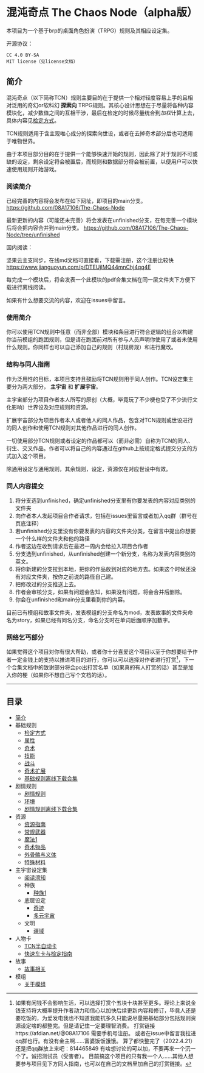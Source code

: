 # 混沌奇点 The Chaos Node（alpha版）
本项目为一个基于brp的桌面角色扮演（TRPG）规则及其相应设定集。

开源协议：

    CC 4.0 BY-SA
    MIT license（见license文档）

## 简介
<a id="overview"></a>

混沌奇点（以下简称TCN）规则主要目的在于提供一个相对轻度容易上手的且相对泛用的奇幻or软科幻 **探索向** TRPG规则。其核心设计思想在于尽量将各种内容模块化，减少数值之间的互相干涉，最后在检定的时候尽量统合到*加权*计算上去，具体内容见[检定方式](基础规则/检定方式.md)。


TCN规则适用于含主观唯心成分的探索向世设，或者在去掉奇术部分后也可适用于唯物世界。

由于本项目部分目的在于提供一个能够快速开始的规则，因此除了对于规则不可或缺的设定，剩余设定将会被置后，而规则和数据部分将会被前置，以便用户可以快速使用规则开始游戏。

### 阅读简介

已经完善的内容将会发布在如下网址，即项目的main分支。
https://github.com/08A17106/The-Chaos-Node

最新更新的内容（可能还未完善）将会发表在unfinished分支，在每完善一个模块后将会把内容合并到main分支。
https://github.com/08A17106/The-Chaos-Node/tree/unfinished

国内阅读：

坚果云主支同步，在线md文档可直接看，下载需注册，这个注册比较快
https://www.jianguoyun.com/p/DTEUjIMQ44mnChj4qq4E

每完成一个模块后，将会发表一个此模块的pdf合集文档在同一层文件夹下方便下载进行离线阅读。

如果有什么想要交流的内容，欢迎在issues中留言。

### 使用简介

你可以使用TCN规则中任意（而非全部）模块和条目进行符合逻辑的组合以构建你当前模组的跑团规则，但是请在跑团前对所有参与人员声明你使用了或者未使用什么规则。你同样也可以自己添加自己的规则（村规房规）和进行魔改。

### 结构与同人指南
作为泛用性的目标，本项目支持且鼓励将TCN规则用于同人创作。TCN设定集主要分为两大部分， **主宇宙** 和 **扩展宇宙**。

主宇宙部分为项目作者本人所写的原创（大概，毕竟玩了不少梗也受了不少流行文化影响）世界设及对应规则和资源。

扩展宇宙部分为项目作者本人或者他人的同人作品，包含对TCN规则或世设进行的同人创作和使用TCN规则对其他作品进行的同人创作。

一切使用部分TCN规则或者设定的作品都可以（而非必需）自称为TCN的同人、衍生、交叉作品。作者可以将自己的内容通过在github上按规定格式提交分支的方式加入这个项目。

除通用设定与通用规则，其余规则，设定，资源仅在对应世设中有效。

### 同人内容提交

1. 将分支选到unfinished，确定unfinished分支里有你要发表的内容对应类别的文件夹
2. 向作者本人发起项目合作者请求，包括在issues里留言或者加入qq群（群号在页底注释）
3. 若unfinished分支里没有你要发表的内容的文件夹分类，在留言中提出你想要一个什么样的文件夹和他的路径
4. 作者这边在收到请求后在最迟一周内会给拉入项目合作者
5. 分支选到unfinished，从unfinished创建一个新分支，名称为发表内容类别的英文。
6. 将你新建的分支拉到本地，把你的作品放到对应的地方去。如果这个时候还没有对应文件夹，按你之前说的路径自己建。
7. 把修改过的分支推送上去。
8. 作者会审核分支，如果有问题会告知，如果没有问题，将会合并后删除。
9. 你会在unfinished和main分支里看到你的内容。

目前已有模组和故事文件夹，发表模组的分支命名为mod，发表故事的文件夹命名为story，如果已经有同名分支，命名分支时在单词后面顺序加数字。

### 网络乞丐部分

如果觉得这个项目对你有很大帮助，或者你十分喜爱这个项目以至于你想要给予作者一定金钱上的支持以推进项目的进行，你可以可以选择对作者进行打赏[^1]，下一个合集文档中的致谢部分将会po出打赏名单（如果真的有人打赏的话）甚至是加入你的梗（如果你不想自己写个文档的话）。

[^1]:如果有闲钱不会影响生活，可以选择打赏个五块十块甚至更多。理论上来说金钱支持将大概率提升作者动力和信心以加快后续更新内容和修订，毕竟人还是要吃饭的，为爱发电我也不知道我能抗多久只能说尽量把基础部分包括规则资源设定啥的都整完。但是请记住一定要理智消费。
打赏链接https://afdian.net/@08A17106 需要手机号注册。
或者在issue中留言我拉进qq群也行。有没有金主啊……富婆饭饭饿饿。
算了都快整完了（2022.4.21）还是把qq群放上来吧：814465849 有啥想讨论的可以加，不要再来一个沉一个了。诚招测试员（受害者）。
目前搞这个项目的只有我一个人……其他人想要参与项目见下方同人指南，也可以在自己的文档里加自己的打赏链接。

---
## 目录
* [简介](#overview)
* 基础规则
    * [检定方式](基础规则/检定方式.md)
    * [属性](基础规则/属性.md)
    * [奇术](基础规则/奇术.md)
    * [技能](基础规则/技能.md)
    * [战斗](基础规则/战斗.md)
    * [奇术扩展](基础规则/奇术扩展.md)
    * [基础规则离线下载合集](基础规则/基础规则.pdf)
* 剧情规则
    * [剧情规则](剧情规则/剧情规则.md)
    * [环境](剧情规则/环境.md)
    * [剧情规则离线下载合集](剧情规则/剧情与环境.pdf)
* 资源
    * [资源指南](资源/资源指南.md) 
    * [常规武器](资源/常规武器.md)
    * [魔法1](资源/魔法1.md)
    * [奇术物品](资源/奇术物品.md)
    * [外骨骼与义体](资源/机甲.md)
    * [特殊材料](资源/特殊材料.md)
* 主宇宙设定集
    * [阅读须知](主宇宙设定/阅读须知.md)
    * 种族
        * [种族1](主宇宙设定/种族/种族1.md)
    * 底层设定
        * [奇迹](主宇宙设定/底层设定/奇迹.md)
        * [多元宇宙](主宇宙设定/底层设定/多元宇宙.md)
    * 文明 
        * [疆域](主宇宙设定/文明/疆域.md)
* 人物卡
    * [TCN半自动卡](TCN半自动卡/tcn半自动人物卡v0.1.5.xlsx)
    * [快速车卡与检定指南](TCN半自动卡/快速车卡与检定指南.md)
* 故事
    * [故事相关](故事/简介及说明.md)
* 模组
    * [关于模组](模组/关于模组.md)
